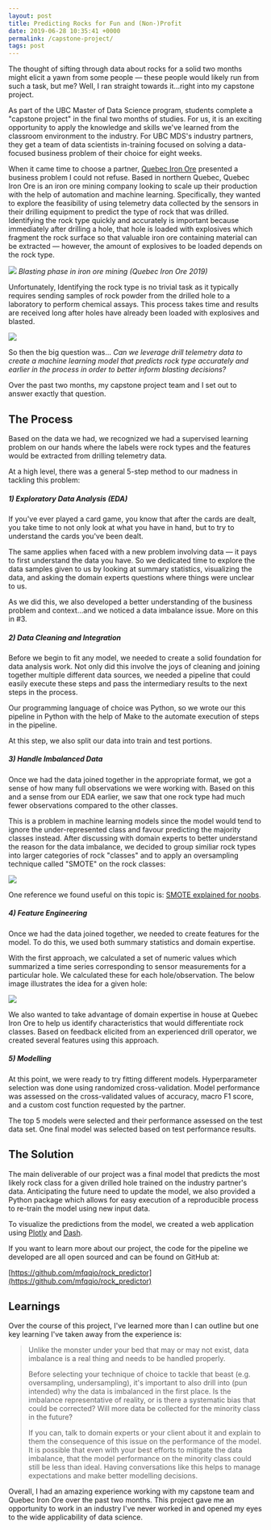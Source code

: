 ```yaml
---
layout: post
title: Predicting Rocks for Fun and (Non-)Profit
date: 2019-06-28 10:35:41 +0000
permalink: /capstone-project/
tags: post
---
```


The thought of sifting through data about rocks for a solid two months might elicit a yawn from some people &mdash; these people would likely run from such a task, but me? Well, I ran straight towards it...right into my capstone project.

As part of the UBC Master of Data Science program, students complete a "capstone project" in the final two months of studies. For us, it is an exciting opportunity to apply the knowledge and skills we've learned from the classroom environment to the industry. For UBC MDS's industry partners, they get a team of data scientists in-training focused on solving a data-focused business problem of their choice for eight weeks.

When it came time to choose a partner, [Quebec Iron Ore](https://mineraiferquebec.com/?lang=en) presented a business problem I could not refuse. Based in northern Quebec, Quebec Iron Ore is an iron ore mining company looking to scale up their production with the help of automation and machine learning. Specifically, they wanted to explore the feasibility of using telemetry data collected by the sensors in their drilling equipment to predict the type of rock that was drilled. Identifying the rock type quickly and accurately is important because immediately after drilling a hole, that hole is loaded with explosives which fragment the rock surface so that valuable iron ore containing material can be extracted &mdash; however, the amount of explosives to be loaded depends on the rock type.

![](assets/images/blasting.png)
*Blasting phase in iron ore mining (Quebec Iron Ore 2019)*

Unfortunately, Identifying the rock type is no trivial task as it typically requires sending samples of rock powder from the drilled hole to a laboratory to perform chemical assays. This process takes time and results are received long after holes have already been loaded with explosives and blasted.

![](assets/images/drilling_process.png)

So then the big question was... *Can we leverage drill telemetry data to create a machine learning model that predicts rock type accurately and earlier in the process in order to better inform blasting decisions?*

Over the past two months, my capstone project team and I set out to answer exactly that question.

## The Process

Based on the data we had, we recognized we had a supervised learning problem on our hands where the labels were rock types and the features would be extracted from drilling telemetry data.

At a high level, there was a general 5-step method to our madness in tackling this problem:

##### 1) Exploratory Data Analysis (EDA)
If you've ever played a card game, you know that after the cards are dealt, you take time to not only look at what you have in hand, but to try to understand the cards you've been dealt.

The same applies when faced with a new problem involving data &mdash; it pays to first understand the data you have. So we dedicated time to explore the data samples given to us by looking at summary statistics, visualizing the data, and asking the domain experts questions where things were unclear to us.

As we did this, we also developed a better understanding of the business problem and context...and we noticed a data imbalance issue. More on this in #3.

##### 2) Data Cleaning and Integration
Before we begin to fit any model, we needed to create a solid foundation for data analysis work. Not only did this involve the joys of cleaning and joining together multiple different data sources, we needed a pipeline that could easily execute these steps and pass the intermediary results to the next steps in the process.

Our programming language of choice was Python, so we wrote our this pipeline in Python with the help of Make to the automate execution of steps in the pipeline.

At this step, we also split our data into train and test portions.

##### 3) Handle Imbalanced Data
Once we had the data joined together in the appropriate format, we got a sense of how many full observations we were working with. Based on this and a sense from our EDA earlier, we saw that one rock type had much fewer observations compared to the other classes.

This is a problem in machine learning models since the model would tend to ignore the under-represented class and favour predicting the majority classes instead. After discussing with domain experts to better understand the reason for the data imbalance, we decided to group similiar rock types into larger categories of rock "classes" and to apply an oversampling technique called "SMOTE" on the rock classes:

![](assets/images/oversample.png)

One reference we found useful on this topic is: [SMOTE explained for noobs](http://rikunert.com/SMOTE_explained).

##### 4) Feature Engineering
Once we had the data joined together, we needed to create features for the model. To do this, we used both summary statistics and domain expertise.

With the first approach, we calculated a set of numeric values which summarized a time series corresponding to sensor measurements for a particular hole. We calculated these for each hole/observation. The below image illustrates the idea for a given hole:

![](assets/images/feat_eng.png)

We also wanted to take advantage of domain expertise in house at Quebec Iron Ore to help us identify characteristics that would differentiate rock classes. Based on feedback elicited from an experienced drill operator, we created several features using this approach.

##### 5) Modelling
At this point, we were ready to try fitting different models. Hyperparameter selection was done using randomized cross-validation. Model performance was assessed on the cross-validated values of accuracy, macro F1 score, and a custom cost function requested by the partner.

The top 5 models were selected and their performance assessed on the test data set. One final model was selected based on test performance results.

## The Solution

The main deliverable of our project was a final model that predicts the most likely rock class for a given drilled hole trained on the industry partner's data. Anticipating the future need to update the model, we also provided a Python package which allows for easy execution of a reproducible process to re-train the model using new input data.

To visualize the predictions from the model, we created a web application using [Plotly](https://plot.ly/python/) and [Dash](https://dash.plot.ly/).

If you want to learn more about our project, the code for the pipeline we developed are all open sourced and can be found on GitHub at:

[https://github.com/mfqqio/rock_predictor](https://github.com/mfqqio/rock_predictor)

## Learnings
Over the course of this project, I've learned more than I can outline but one key learning I've taken away from the experience is:

>Unlike the monster under your bed that may or may not exist, data imbalance is a real thing and needs to be handled properly.
>
>Before selecting your technique of choice to tackle that beast (e.g. oversampling, undersampling), it's important to also drill into (pun intended) why the data is imbalanced in the first place. Is the imbalance representative of reality, or is there a systematic bias that could be corrected? Will more data be collected for the minority class in the future?
>
>If you can, talk to domain experts or your client about it and explain to them the consequence of this issue on the performance of the model. It is possible that even with your best efforts to mitigate the data imbalance, that the model performance on the minority class could still be less than ideal. Having conversations like this helps to manage expectations and make better modelling decisions.

Overall, I had an amazing experience working with my capstone team and Quebec Iron Ore over the past two months. This project gave me an opportunity to work in an industry I've never worked in and opened my eyes to the wide applicability of data science.
